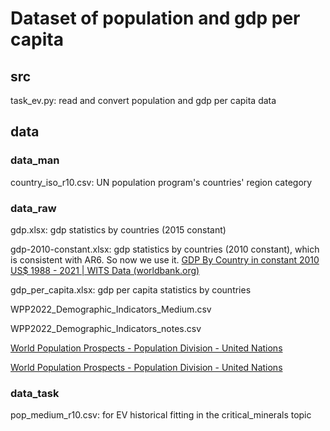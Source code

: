 # Dataset of population and gdp per capita
## src
task_ev.py: read and convert population and gdp per capita data

## data

### data_man
country_iso_r10.csv: UN population program's countries' region category 

### data_raw

gdp.xlsx: gdp statistics by countries (2015 constant)

gdp-2010-constant.xlsx: gdp statistics by countries (2010 constant), which is consistent with AR6. So now we  use it. [GDP By Country in constant 2010 US$ 1988 - 2021 | WITS Data (worldbank.org)](https://wits.worldbank.org/CountryProfile/en/country/by-country/startyear/ltst/endyear/ltst/indicator/NY-GDP-MKTP-KD#)

gdp_per_capita.xlsx: gdp per capita statistics by countries

WPP2022_Demographic_Indicators_Medium.csv

WPP2022_Demographic_Indicators_notes.csv

[World Population Prospects - Population Division - United Nations](https://population.un.org/wpp/Download/Standard/CSV/)

[World Population Prospects - Population Division - United Nations](https://population.un.org/wpp/)

### data_task

pop_medium_r10.csv: for EV historical fitting in the critical_minerals topic